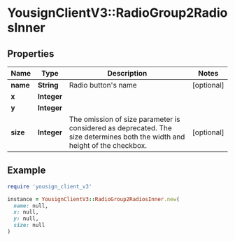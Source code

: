 # YousignClientV3::RadioGroup2RadiosInner

## Properties

| Name | Type | Description | Notes |
| ---- | ---- | ----------- | ----- |
| **name** | **String** | Radio button&#39;s name | [optional] |
| **x** | **Integer** |  |  |
| **y** | **Integer** |  |  |
| **size** | **Integer** | The omission of size parameter is considered as deprecated. The size determines both the width and height of the checkbox. | [optional] |

## Example

```ruby
require 'yousign_client_v3'

instance = YousignClientV3::RadioGroup2RadiosInner.new(
  name: null,
  x: null,
  y: null,
  size: null
)
```

